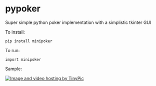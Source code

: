 # pypoker
Super simple python poker implementation with a simplistic tkinter GUI

To install:

    pip install minipoker

To run:

    import minipoker

Sample:

<a href="http://tinypic.com?ref=oizrck" target="_blank"><img src="http://i64.tinypic.com/oizrck.png" border="0" alt="Image and video hosting by TinyPic"></a>
